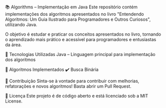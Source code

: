 📚 Algorithms – Implementação em Java
Este repositório contém implementações dos algoritmos apresentados no livro "Entendendo Algoritmos: Um Guia Ilustrado para Programadores e Outros Curiosos", utilizando Java.

O objetivo é estudar e praticar os conceitos apresentados no livro, tornando o aprendizado mais prático e acessível para programadores e entusiastas da área.

🚀 Tecnologias Utilizadas
Java – Linguagem principal para implementação dos algoritmos

📖 Algoritmos Implementados
✔️ Busca Binária

📌 Contribuição
Sinta-se à vontade para contribuir com melhorias, refatorações e novos algoritmos! Basta abrir um Pull Request.

📜 Licença
Este projeto é de código aberto e está licenciado sob a MIT License.
